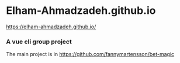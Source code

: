 # Elham-Ahmadzadeh.github.io
 https://elham-ahmadzadeh.github.io/
 ### A vue cli group project 
 
 The main project is in https://github.com/fannymartensson/bet-magic 

